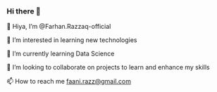 ### Hi there 👋

👋 Hiya, I’m @Farhan.Razzaq-official

👀 I’m interested in learning new technologies

🌱 I’m currently learning Data Science

💞️ I’m looking to collaborate on projects to learn and enhance my skills

📫 How to reach me faani.razz@gmail.com









<!--
**faani/faani** is a ✨ _special_ ✨ repository because its `README.md` (this file) appears on your GitHub profile.

Here are some ideas to get you started:

- 🔭 I’m currently working on ...
- 🌱 I’m currently learning ...
- 👯 I’m looking to collaborate on ...
- 🤔 I’m looking for help with ...
- 💬 Ask me about ...
- 📫 How to reach me: ...
- 😄 Pronouns: ...
- ⚡ Fun fact: ...
-->
